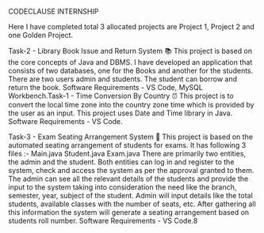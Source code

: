 CODECLAUSE INTERNSHIP

Here I have completed total 3 allocated projects are Project 1, Project 2 and one Golden Project.


Task-2 - Library Book Issue and Return System 📚
This project is based on the core concepts of Java and DBMS. I have developed an application that consists of two databases, one for the Books and another for the students. There are two users admin and students. The student can borrow and return the book.
Software Requirements - VS Code, MySQL Workbench.Task-1 - Time Conversion By Country ⏰
This project is to convert the local time zone into the country zone time which is provided by the user as an input. This project uses Date and Time library in Java.
Software Requirements - VS Code.


Task-3 - Exam Seating Arrangement System 💺
This project is based on the automated seating arrangement of students for exams. It has following 3 files :-
Main.java
Student.java
Exam.java
There are primarily two entities, the admin and the student. Both entities can log in and register to the system, check and access the system as per the approval granted to them. The admin can see all the relevant details of the students and provide the input to the system taking into consideration the need like the branch, semester, year, subject of the student. Admin will input details like the total students, available classes with the number of seats, etc. After gathering all this information the system will generate a seating arrangement based on students roll number.
Software Requirements - VS Code.8


